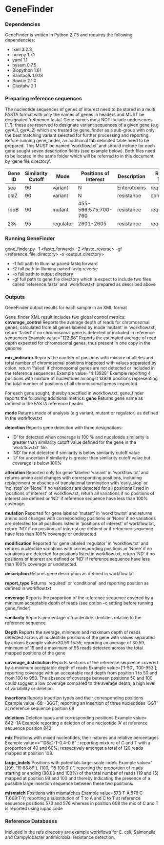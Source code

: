 # GeneFinder

<h3>Dependencies</h3>

GeneFinder is written in Python 2.7.5 and requires the following dependencies:
- lxml 3.2.3, 
- numpy 1.7.1
- yaml 1.1
- pysam 0.7.5
- Biopython 1.61
- Samtools 1.0.18
- Bowtie 2.1.0
- Clustalw 2.1


<h3>Preparing reference sequences</h3>

The nucleotide sequences of genes of interest need to be stored in a multi FASTA format with only the names of genes in headers and MUST be designated ‘reference.fasta’. Gene names must NOT include underscores [‘_’]; these are reserved to designate variant sequences of a given gene (e.g gyrA_1, gyrA_2) which are treated by gene_finder as a sub-group with only the best matching variant selected for further processing and reporting. Before running gene_finder, an additional tab delimited table need to be prepared. This MUST be named ‘workflow.txt’ and should include for each gene sought seven description fields (see example below). Both files need to be located in the same folder which will be referred to in this document by ‘gene file directory’.


| Gene ID | Similarity Cutoff  | Mode  | Positions of Interest  | Description | Report Type | Reporting Posisiton
|---|---|---|---|---|---|---|
|  sea | 90 | variant  | N  | Enterotoxins  | required | 1
|  blaZ | 90 | variant  | N  | resistance  | conditional | 2
|  rpoB | 90 | mutant  | 455-566;575;700-760  | resistance  | required | 3
|  23s | 95 | regulator  | 2601-2605  | resistance  | required | 4


<h3>Running GeneFinder</h3>

gene_finder.py –1 <fastq_forward> -2 <fastq_reverse> -gf <reference_file_directory> -o <output_directory>

- -1	<string> full path to Illumina paired fastq forward
- -2	<string> full path to Illumina paired fastq reverse
- -o	<string> full path to output directory
- -gf	<string> full path to gene file directory which is expect to include two files called ‘reference.fasta’ and ‘workflow.txt’ prepared as described above

<h3>Outputs</h3>

GeneFinder output results for each sample in an XML format 

Gene_finder XML result includes two global control metrics:
**coverage_control**
Reports the average depth of reads for chromosomal genes, calculated from all genes labeled by mode ‘mutant’ in ‘workflow.txt’, return 'failed’ if no chromosomal gene is detected or included in reference sequences
Example value="122.68"
Reports the estimated average of read depth expected for chromosomal genes, thus present in one copy in the genome

**mix_indicator**
Reports the number of positions with mixture of alleles and total number of chromosomal positions inspected with values separated by colon, return 'failed' if chromosomal genes are not detected or included in the reference sequences
Example value="4:13928"
Example reporting 4 positions with mixture of nucleotides amongst 13928 positions representing the total number of positions of all chromosomal genes inspected.

For each gene sought, thereby specified in workflow.txt, gene_finder reports the following additional metrics:
**gene**
Returns gene name as defined in the FASTA reference header

**mode**
Returns mode of analysis (e.g variant, mutant or regulator) as defined in the workflow.txt

**detection**
Reports gene detection with three designations:
- ‘D’ for detected when coverage is 100 % and nucelotide similarity is greater than similarity cutoff value defined for the gene in the ‘workflow.txt’ file.
- ‘ND’ for not detected if similarity is below similarity cutoff value
- ‘U’ for uncertain if similarity is greater than similarity cutoff value but coverage is below 100%

**alteration**
Reported only for gene ‘labeled ‘variant’ in ‘workflow.txt’ and returns amino acid changes with corresponding positions, including replacement or absence of translational termination with ‘early_stop’ or ‘no_stop’ or ‘None’ if no variations are detected for all positions listed in ‘positions of interest’ of workflow.txt, return all variations if no positions of interest are defined or ‘ND’ if reference sequence have less than 100% coverage.

**mutation**
Reported for gene labeled ‘mutant’ in ‘workflow.txt’ and returns amino acid changes with corresponding positions or ‘None’ if no variations are detected for all positions listed in ‘positions of interest’ of workflow.txt, return ‘ND’ if no positions of interest are defined or if reference sequence have less than 100% coverage or undetected.

**modification**
Reported for gene labeled ‘regulator’ in ‘workflow.txt’ and returns nucleotide variations with corresponding positions or ‘None’ if no variations are detected for positions listed in workflow.txt, return ‘ND’ if no positions of interest are defined or ‘ND’ if reference sequence have less than 100% coverage or undetected.

**description**
Returns gene description as defined in workflow.txt

**report_type**
Returns ‘required’ or ‘conditional’ and reporting position as defined in workflow.txt

**coverage**
Reports the proportion of the reference sequence covered by a minimum acceptable depth of reads (see option –c setting before running gene_finder)

**similarity**
Reports percentage of nucleotide identities relative to the reference sequence

**Depth**
Reports the average, minimum and maximum depth of reads detected across all nucleotide positions of the gene with values separated by colons
Example value=30.59:15:55; reporting an average of 30.59, minimum of 15 and a maximum of 55 reads detected across the total mapped positions of the gene

**coverage_distribution**
Reports sections of the reference sequence covered by a minimum acceptable depth of reads
Example value=[‘1-50’, ‘100-953’]; reporting coverage with an acceptable read depth from position 1 to 50 and from 100 to 953. The absence of coverage between positions 50 and 100 could suggest a low coverage compared to the average depth, a high level of variability or deletion.

**insertions**
Reports insertion types and their corresponding positions
Example value=68:+3GGT; reporting an insertion of three nucleotides ‘GGT’ at reference sequence position 68

**deletions**
Deletion types and corresponding positions
Example value= 842:-1A
Example reporting a deletion of one nucleotide ‘A’ at reference sequence position 842

**mix**
Positions with mixed nucleotides, their natures and relative percentages
Example value=="108:C-T-0.4-0.6” ; reporting mixture of C and T with a proportion of 40 and 60%, respectively amongst a total of 120 reads mapped at position 108. 

**large_indels**
Positions with potentials large-scale indels
Example value="[(99, '19:88.89'), (100, '15:100.0')]”, reporting the proportion of reads starting or ending (88.89 and 100%) of the total number of reads (19 and 15) mapped at position 99 and 100 and thereby indicating the presence of a possible large insertion sequence between these two positions.

**mismatch**
Positions with mismatches
Example value=573:T-A;576:C-T;608:T-Y; reporting a substitution of T to A and C to T at reference sequence positions 573 and 576 whereas in position 608 the mix of C and T is reported using iupac code
 
<h3>Reference Databases</h3>
Included in the refs direcotry are example workflows for E. coli, Salmonella and Campylobacter antimicrobial resistance detection.
